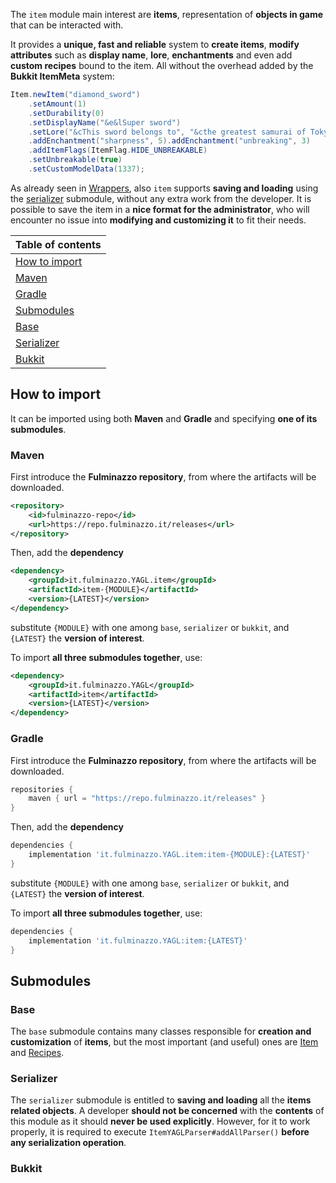 The `item` module main interest are **items**,
representation of **objects in game** that can be interacted with.

It provides a **unique, fast and reliable** system to **create items**, **modify attributes** such as 
**display name**, **lore**, **enchantments** and even add **custom recipes** bound to the item.
All without the overhead added by the **Bukkit ItemMeta** system:
```java
Item.newItem("diamond_sword")
    .setAmount(1)
    .setDurability(0)
    .setDisplayName("&e&lSuper sword")
    .setLore("&cThis sword belongs to", "&cthe greatest samurai of Tokyo")
    .addEnchantment("sharpness", 5).addEnchantment("unbreaking", 3)
    .addItemFlags(ItemFlag.HIDE_UNBREAKABLE)
    .setUnbreakable(true)
    .setCustomModelData(1337);
```

As already seen in [Wrappers](../wrappers), also `item` supports **saving and loading** using the [serializer](#serializer) submodule, 
without any extra work from the developer. It is possible to save the item in a **nice format for the administrator**, 
who will encounter no issue into **modifying and customizing it** to fit their needs.

| Table of contents               |
|---------------------------------|
| [How to import](#how-to-import) |
| [Maven](#maven)                 |
| [Gradle](#gradle)               |
| [Submodules](#submodules)       |
| [Base](#base)                   |
| [Serializer](#serializer)       |
| [Bukkit](#bukkit)               |

## How to import
It can be imported using both **Maven** and **Gradle** and specifying **one of its submodules**.

### Maven
First introduce the **Fulminazzo repository**, from where the artifacts will be downloaded.
```xml
<repository>
    <id>fulminazzo-repo</id>
    <url>https://repo.fulminazzo.it/releases</url>
</repository>
```

Then, add the **dependency**
```xml
<dependency>
    <groupId>it.fulminazzo.YAGL.item</groupId>
    <artifactId>item-{MODULE}</artifactId>
    <version>{LATEST}</version>
</dependency>
```
substitute `{MODULE}` with one among `base`, `serializer` or `bukkit`,
and `{LATEST}` the **version of interest**.

To import **all three submodules together**, use:
```xml
<dependency>
    <groupId>it.fulminazzo.YAGL</groupId>
    <artifactId>item</artifactId>
    <version>{LATEST}</version>
</dependency>
```

### Gradle
First introduce the **Fulminazzo repository**, from where the artifacts will be downloaded.
```groovy
repositories {
    maven { url = "https://repo.fulminazzo.it/releases" }
}
```

Then, add the **dependency**
```groovy
dependencies {
    implementation 'it.fulminazzo.YAGL.item:item-{MODULE}:{LATEST}'
}
```
substitute `{MODULE}` with one among `base`, `serializer` or `bukkit`,
and `{LATEST}` the **version of interest**.

To import **all three submodules together**, use:
```groovy
dependencies {
    implementation 'it.fulminazzo.YAGL:item:{LATEST}'
}
```

## Submodules
### Base
The `base` submodule contains many classes responsible for **creation and customization** of **items**, 
but the most important (and useful) ones are [Item](https://github.com/Fulminazzo/YAGL/wiki/Item-For-Developers#items)
and [Recipes](https://github.com/Fulminazzo/YAGL/wiki/Item-For-Developers#recipes).

### Serializer
The `serializer` submodule is entitled to **saving and loading** all the **items related objects**.
A developer **should not be concerned** with the **contents** of this module as it should **never be used explicitly**.
However, for it to work properly, it is required to execute `ItemYAGLParser#addAllParser()` **before any serialization operation**.

### Bukkit
